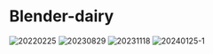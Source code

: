 # Blender-dairy




![20220225](https://github.com/Emmomi/Blender-daily/assets/63034349/82a44053-93fd-49e7-94ef-0c63d668d75b)
![20230829](https://github.com/Emmomi/Blender-daily/assets/63034349/566bd860-716a-4e86-8582-b2782850f26a)
![20231118](https://github.com/Emmomi/Blender-daily/assets/63034349/2d42d0a3-1270-4ca8-a03a-d25cce5941b0)
![20240125-1](https://github.com/Emmomi/Blender-daily/assets/63034349/bee9d72a-cd46-469f-bcb4-271e95b2258c)